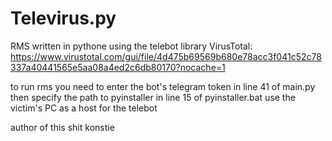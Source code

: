 # Televirus.py
 RMS written in pythone using the telebot library  VirusTotal: https://www.virustotal.com/gui/file/4d475b69569b680e78acc3f041c52c78337a40441565e5aa08a4ed2c6db80170?nocache=1

to run rms you need to enter the bot's telegram token in line 41 of main.py
then specify the path to pyinstaller in line 15 of pyinstaller.bat
use the victim's PC as a host for the telebot

author of this shit konstie
